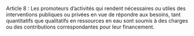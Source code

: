Article 8 : Les promoteurs d’activités qui rendent nécessaires ou utiles des interventions publiques ou privées en vue de répondre aux besoins, tant quantitatifs que qualitatifs en ressources en eau sont soumis à des charges ou des contributions correspondantes pour leur financement.